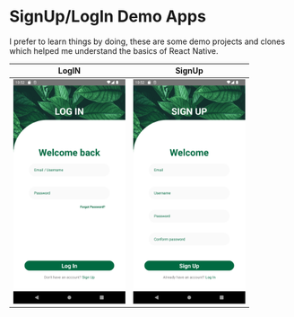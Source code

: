 # SignUp/LogIn Demo Apps
I prefer to learn things by doing, these are some demo projects and clones which helped me understand the basics of React Native.
<br/>


|LogIN|SignUp|
|----|----|
|<img src="../Img/demo_1_1.png" width="200">|<img src="../Img/demo_1_2.png" width="200">|